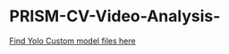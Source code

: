 # PRISM-CV-Video-Analysis-
[Find Yolo Custom model files here](https://drive.google.com/drive/folders/17_m9zJ6_7_2WsragJIemDs7cJz0eT382?usp=sharing)
